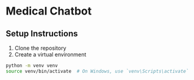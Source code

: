 # Medical Chatbot

## Setup Instructions

1. Clone the repository
2. Create a virtual environment
```bash
python -m venv venv
source venv/bin/activate  # On Windows, use `venv\Scripts\activate`